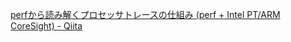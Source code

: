 
[perfから読み解くプロセッサトレースの仕組み (perf + Intel PT/ARM CoreSight) - Qiita](https://qiita.com/RKX1209/items/41758b6dcac6fb2fcee6)
